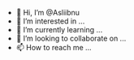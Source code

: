 - 👋 Hi, I’m @Asliibnu
- 👀 I’m interested in ...
- 🌱 I’m currently learning ...
- 💞️ I’m looking to collaborate on ...
- 📫 How to reach me ...

<!---
Asliibnu/Asliibnu is a ✨ special ✨ repository because its `README.md` (this file) appears on your GitHub profile.
You can click the Preview link to take a look at your changes.
--->
